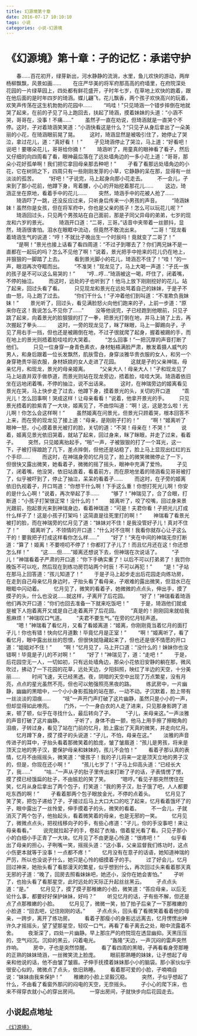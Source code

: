 ```yaml
---
title: 幻源境第十章
date: 2016-07-17 10:10:10
tags: 小说
categories: 小说-幻源境
---
```

《幻源境》第十章：孑的记忆：承诺守护
===
<!-- more -->
　　春……百花初开，绿芽新出，河水静静的流淌，水里，鱼儿欢快的游动，两岸杨柳飘飘，风景如画……
　　在庄严华美的将军府那高高的府墙里，在府院深处花园的一片绿草园上，四处都有鲜花盛开，孑时年七岁，在草地上欢快的跑着，跟在他后面的是时年四岁的琦涵。蝶儿翩飞，花儿飘香，两个孩子欢快高兴的玩着，欢笑声传荡在这生机勃勃的花园中……
　　“呜哇！”只见琦涵一个错步摔倒在地就哭了起来，在前的孑见了马上跑回去，扶起了琦涵，摸着妹妹的头道：“小涵不哭，哥哥在，没事！不痛……”
　　虽然孑一直在劝说，但琦涵就是一直哭个不停。这时，孑对着琦涵笑笑道：“小涵快看这是什么？”只见孑从身后拿出了一朵美丽的小花，在琦涵眼前晃了晃。
　　这时，琦涵显然是被吸引住了，她停止了哭泣，拿过花儿，道：“真好看！！”
　　孑见琦涵停止了哭泣，马上道：“好看吧！说吧！要哪朵花儿，哥哥给你摘！”
　　琦涵听了，用童真的眼神看了看孑，然后又仔细的向四周看了看，眼神最后落在了远处墙角边的一多小花上道：“哥哥，那朵小花好孤单啊！我们把它拿回母亲那去种吧！”
　　孑看了看那远处墙角边的小花，它在树阴之下，四周只有一些刚刚发芽的小草，它静静的呆在那，显得有一丝淡淡的孤苦。
　　“好吧！”孑说完，马上起身向那小花走去。
　　不一会儿，孑来到了那小花前，他蹲下身，弯着腰，小心的开始挖着那花儿……
　　这边，琦涵正坐在原地，看着手中的花儿……
　　突然，琦涵手中的花被人抢了……
　　琦涵吓了一跳，还没反应过来，只听身后传来一小男孩的声音。
　　“琦涵妹妹！虽然你是女孩，但在将军府中，你也是父亲的孩子！怎么可以玩花儿呢？”
　　琦涵回过头，只见两个男孩站在自己面前，那是孑同父异母的弟弟，七岁的现龙和六岁的景光。
　　琦涵开口道：“二哥，三哥。”话音中夹带着一丝颤抖，显然，琦涵很害怕。泪水在眼眶中流动，但竟然不敢流出来。
　　“二哥！”现龙看着琦涵生气的说道：“哼！不就比孑晚出生一个时辰吗！竟就变了二哥了！”
　　“是啊！”景光也接上话看了看四周道：“不过孑到哪去了？你们两兄妹不是一直都在一起玩的吗？怎么不见他了啊！”说着，景光把手中抢来的花儿仍在地上，并狠狠的一脚踏了上去。
　　看到景光脚小的花儿，琦涵忍不住了！“哇！”的一声，眼泪再次夺眶而出。
　　“不准哭！”现龙见了，马上大喝一声道：“孑氏一族的孩子是不可以这么易哭的！”
　　“哼…哼…”琦涵被这一喝，吓住了，闭着嘴，不停的抽泣。
　　而这时，远处的孑也听到了！他马上放下刚刚挖好的花儿。站了起来，回过头看了看。
　　只见现龙和景光在远处骂着自己的妹妹，于是孑不由一怒，马上跑了过去。
　　“你们干什么！”孑冲着他们到叫道：“不准欺负我妹妹！”
　　景光听了，回过头，看见满脸怒火向他们跑来的孑，上前一步道：“原来你在这！我说怎么不见你了……”
　　没等他说完，孑已经跑到他眼前，只见孑跳了起来，向着景光的脸狠狠的打了一拳，把景光打倒在地，并马上骑了上去，再次握起了拳头……
　　这时，一旁的现龙见了，眯了眯眼，马上一脚踢向孑，孑见了用右手一挡，但也还是被踢倒在地，不过孑很就爬了起身，握着被踢的手，而在地上的景光则捂着脸哇哇的大哭着。
　　“怎么回事！”一把沉厚的声音打断了他们。
　　只见一位身穿一身青色素衣，身材魁梧满脸严肃，散发着摄人威气的男人，和身后跟着一位长发飘然，肌肤雪白，身穿淡雅华贵衣服的女人，和另一个身穿艳贵华丽衣服，身材妖娆的女人走进了花园。
　　这就是孑的父亲神瑞，母亲忆月，和现龙，景光的母亲姬离。
　　“父亲大人！母亲大人！”孑和现龙见了马上站直并双手做恭道，而景光则站在现龙旁边，捂着脸，哇哇大哭。琦涵着依旧坐在远地闭着嘴，不停的抽泣，说不出话来。
　　这时，在神瑞旁边的姬离看见景光在哭，马上快步走了过去，他蹲下身，摸着景光的头，关切的开口道
　　“乖光儿！怎么回事啊！哭成这样！让母亲看看！”说着，他拿开景光的手。
　　只见景光捂着的脸紫青了一大块，姬离见了，不由惊叫道：“啊！这，这是怎么啦！光儿啊！你怎么会这样啊！”
　　虽然姬离在问景光，但景光只顾着哭，根本回答不上来，而在旁的现龙见了接上道：“母亲，是刚刚孑打的！”
　　“啊！”姬离听了眼神一怒，小心摸着景光被打的脸，关切的道：“不哭！母亲在！不哭！”
　　说着，姬离见景光依旧哭着，就站了起来，回过身来，眯了眯眼，并走了过来，看着孑。
　　突然，只见姬离抬起手，“啪”一声，孑被狠狠的打了一个耳光，这一下，孑被打得踉跄了几下，差点摔倒，但他还是站稳了，脸上马上显现出红红的五个手印……
　　而这时，在神瑞身旁的忆月见了，脸上的微笑微微停止了一下，但很快又露出微笑，她看着孑，微微的摇了摇头，眼神中充满了爱怜。
　　孑见了，闭着嘴，他没哭，依旧站直着，看着前方，而在原地坐着的琦涵看见哥哥被打了，似乎被吓到了，停止了抽泣，呆呆的看着孑……
　　而这时，在孑旁的姬离依旧仇视着孑，开口骂道：“你想干什么啊！下手这么重！你想打死光儿啊！你安的是什么心啊！”说着，再次举起了手……
　　“够了！”神瑞见了，合了合眼，打断道：“小孩子打架很正常！没什么的！”
　　姬离听了，咬了咬嘴，回过身来景光跟前，抱起景光来到神瑞身边，看着神瑞道：“可是！夫君你看！孑把光儿打成什么样子了！这是小孩子打架吗！这简直是往死里打的啊！”
　　神瑞看了看景光被打的脸，而在神瑞旁的忆月见了道：“妹妹对不住！是我没管好孑儿！真对不住了！”
　　姬离听了，不领情的开口道：“什么对不住啊！我看你就存心让孑这么干的！要我把孑打成这样看你怎么样……”
　　“好了！”夹在中间的神瑞无奈打断道：“算了！姬离！不要唠叨不停了！你都打了孑儿了！而且忆月还在这！你还想怎么样！”
　　“这……但……”姬离还想说下去，但神瑞在次说话了。
　　“孑儿！”神瑞看着孑严肃的开口道：“你下手确实重了！以后不可以打弟弟了！我罚你晚饭不可以吃，然后现在到练功房罚站两个时辰！不可以再犯！”
　　“是！”孑站在那马上回答道：“孩儿知道了！”
　　于是孑马上起步走出后花园走向练功房，在走到自己母亲忆月身边时，孑抬头看了看母亲，孑艰难的露出微笑，但泪水已在眼眶中闪动着。
　　忆月见了，微笑的看着孑，她微微的点点头，伸出手，摸了摸孑的头，什么也没说……就这样，孑离开了后花园。
　　“好了！”神瑞看着琦涵他们再次开口道：“你们也回去准备一下就来吃饭吧！”
　　于是，琦涵他们就或是被下人抱着离开又或是自己走着离开了后花园。
　　“真是的！刚刚回来就给我惹麻烦！”神瑞叹口气道。
　　“夫君不要生气。”在旁的忆月轻声道。
　　“嗯！”神瑞看了看忆月，又看了看姬离道：“姬离，你刚刚竟当着忆月的面打孑儿！你也有错！快向忆月道歉！毕竟忆月是正室！”
　　“啊！”姬离听了，看了看忆月，眼中露出丝丝的怨恨，但很快就隐藏起来了，但也还是很不情愿的开口道：“姐姐对不住！”
　　“啊！”忆月见了，马上开口道：“没什么的！妹妹你也没错啊！毕竟是孑儿的不对啊！”
　　“好了！”神瑞见了，道：“走吧！”
　　于是，后花园空无一人，一切如初，只有远处墙角边，那朵小花依旧安静的躺在那，微风吹过，拂动了一下花园的花草，远处天边，夕阳斜照，映红了半边的天空，十分美丽……
　　时间飞速，天已经黑透。夜，阴暗的天空中出现了万点繁星，没有月亮，点点的星光虽然不亮，但也可以勉强照亮黑夜的路。
　　练武房中，一片幽静，幽幽的黑暗中，一个小小身影孤独的站在那，一动不动。孑沉默着，脸上带有一丝淡淡的泪痕……
　　“吱”一声开门声打破了这片幽静，虽然只是小小的一声，但却显得如此嘹亮。
　　门外，一个一身白衣的人走了进来，只见那身影跨了进来，顿了顿，似乎在寻找什么，最后转向了孑。
　　“孑儿，来母亲这。”一声淡雅的声音打破了这片幽静。
　　孑听了，身体不由一颤，他马上用手擦了擦眼角的泪痕，孑转过身，看见了站在门前的忆月，脸上露出了天真的微笑，并走向忆月。
　　忆月蹲下身，摸了摸孑的头说道：“孑儿，不怕，母亲在这。”
　　淡雅的声音传进孑的耳中，孑抬头看着那微笑着的脸庞，皱了皱眉道：“孩儿是男孩，将来是顶天立地的男子汉，要保护母亲和妹妹的，孩儿不会怕！”
　　看着孑那认真的表情，忆月不由摇摇头，微笑道：“傻孩子！我的孑儿将来一定是顶天立地的男子汉的，但是，你现在还小啊！”
　　“孩儿七岁了！”孑马上仰高头道：“已经长大了，我……”
　　“咕…”一声从孑的肚子里传出来打断了孑的话，孑表情愣了愣，摸了摸已经饿扁的肚子，不由尴尬的笑了笑。
　　“嗯哼。”看见孑那突然愣住在笑，忆月从身后拿出了两个包子，打笑道：“我的男子汉，肚子饿了吧，人人都要吃东西的啊！”
　　孑看着那两个包子眼放金光，不停的点着头。
　　忆月见了笑了笑，把包子递给了孑，孑接过后马上大口大口的吃了起来，忆月看着饿坏了的孑，眼中露出了一丝怜爱，伸手摸着孑的头，微笑的看着。
　　不一会儿，孑就消灭了两个包子，他抬起头，看着微笑着的母亲，也是无邪的一笑。
　　忆月见了，微微点点头，把视线移向孑的手，有些心疼道：“孑儿，你的手没事吧！来让母亲看看。”
　　说完就拉起孑的手，卷起了衣袖，借着星光看了看。只见孑那小小的白细小手正青了一大块。忆月见了不由更是心怜道：“很疼吧！”
　　似乎看出了母亲的担心，孑咧嘴一笑，摇摇头道：“这小事，父亲监督我们练功时，这点小伤更本就等于没事！一点都不疼！”
　　忆月没有在意孑的话语，她知道神瑞的严厉，所以也没说孑什么，她只是心怜的细摸着孑的手。
　　过了好会儿，忆月回过神来，她抬头看了看那漫天的繁星，似乎想到什么，再次回过头来看着那天真无邪的孑道：“晚了，回房去照看妹妹吧，她还小，没你在她会害怕。”
　　孑听了，也抬头看了看那星空，此时远处的天际正升起丝丝黑云。
　　孑点点头道：“是。”
　　忆月见了，摸了摸孑那稚嫩的小脸，微笑道：“答应母亲，以后无论什么事，都要好好保护妹妹，好吗？”
　　听见忆月的话，孑有些不解，但还是点了点那稚嫩的小脸。
　　忆月见了，微微一笑，拍了拍孑后亲了一下那稚嫩的小脸道：“回去吧，记住刚刚的话。”
　　孑点点头，回头看了看微笑着看着他的母亲，一跨步，离开了练功房。
　　看着孑那瘦小的身影远远离去，忆月愣愣出神许久才摇摇头，望了望那星空，轻叹一口气，再看了看孑离去之处，眼中流露着不舍。
　　夜渐深了，四处一片幽静。早上那庄严的府院现在透显幽抑。天黑压压的，空气闷沉。沉抑的黑云，闪着电光。
　　“轰隆”天边，一声沉闷的雷声突然炸响。
　　房中，孑也是突然惊醒。
　　看了看四周的黑暗，孑再看看身旁那睡的正熟的妹妹琦涵，一丝微笑流上脸庞。
　　眼前那熟睡的妹妹，让孑想起了母亲和他说的话，他不由皱了皱眉。孑伸手抚摸着妹妹那小小的脑袋。那小家伙似乎很安心似的，微微点了点头，依旧熟睡。
　　看着那可爱的小脸，孑喃喃自说：“妹妹由我来保护！”
　　稚嫩的小脸上坚毅沉稳。
　　突然，孑似乎想起了什么，不由看了看窗外那闪的闷电的天空，无奈摇头。
　　孑小心的爬下床，也来不得穿衣就小心的穿出房间。
　　一穿出房间，孑就快步向后花园走去。

小说起点地址
---
[《幻源境》](http://www.qidian.com/Book/3538055.aspx)
